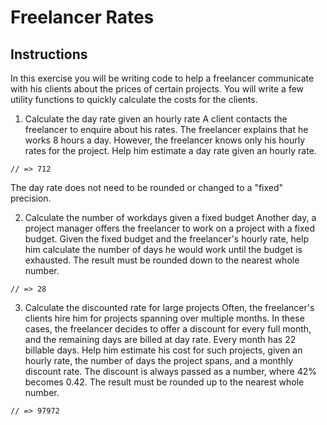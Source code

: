 # Freelancer Rates

## Instructions

In this exercise you will be writing code to help a freelancer communicate with his clients about the prices of certain projects. You will write a few utility functions to quickly calculate the costs for the clients.

1. Calculate the day rate given an hourly rate
A client contacts the freelancer to enquire about his rates. The freelancer explains that he works 8 hours a day. However, the freelancer knows only his hourly rates for the project. Help him estimate a day rate given an hourly rate.

```dayRate(89);
// => 712
```
The day rate does not need to be rounded or changed to a "fixed" precision.

2. Calculate the number of workdays given a fixed budget
Another day, a project manager offers the freelancer to work on a project with a fixed budget. Given the fixed budget and the freelancer's hourly rate, help him calculate the number of days he would work until the budget is exhausted. The result must be rounded down to the nearest whole number.

```daysInBudget(20000, 89);
// => 28
```
3. Calculate the discounted rate for large projects
Often, the freelancer's clients hire him for projects spanning over multiple months. In these cases, the freelancer decides to offer a discount for every full month, and the remaining days are billed at day rate. Every month has 22 billable days. Help him estimate his cost for such projects, given an hourly rate, the number of days the project spans, and a monthly discount rate. The discount is always passed as a number, where 42% becomes 0.42. The result must be rounded up to the nearest whole number.

```priceWithMonthlyDiscount(89, 230, 0.42);
// => 97972
```